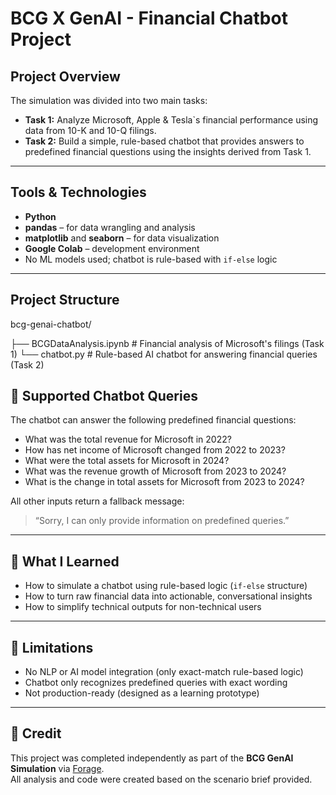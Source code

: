 # BCG X GenAI - Financial Chatbot Project

## Project Overview

The simulation was divided into two main tasks:

- **Task 1:** Analyze Microsoft, Apple & Tesla`s financial performance using data from 10-K and 10-Q filings.
- **Task 2:** Build a simple, rule-based chatbot that provides answers to predefined financial questions using the insights derived from Task 1.

---

## Tools & Technologies

- **Python**
- **pandas** – for data wrangling and analysis  
- **matplotlib** and **seaborn** – for data visualization  
- **Google Colab** – development environment  
- No ML models used; chatbot is rule-based with `if-else` logic

---

## Project Structure

bcg-genai-chatbot/

├── BCGDataAnalysis.ipynb # Financial analysis of Microsoft's filings (Task 1)
└── chatbot.py # Rule-based AI chatbot for answering financial queries (Task 2)



## 💬 Supported Chatbot Queries

The chatbot can answer the following predefined financial questions:

- What was the total revenue for Microsoft in 2022?
- How has net income of Microsoft changed from 2022 to 2023?
- What were the total assets for Microsoft in 2024?
- What was the revenue growth of Microsoft from 2023 to 2024?
- What is the change in total assets for Microsoft from 2023 to 2024?

All other inputs return a fallback message:  
> “Sorry, I can only provide information on predefined queries.”

---

## 🧠 What I Learned

- How to simulate a chatbot using rule-based logic (`if-else` structure)
- How to turn raw financial data into actionable, conversational insights
- How to simplify technical outputs for non-technical users

---

## 🚫 Limitations

- No NLP or AI model integration (only exact-match rule-based logic)
- Chatbot only recognizes predefined queries with exact wording
- Not production-ready (designed as a learning prototype)

---

## 🔗 Credit

This project was completed independently as part of the **BCG GenAI Simulation** via [Forage](https://www.theforage.com/simulations/bcg/gen-ai-anlo).  
All analysis and code were created based on the scenario brief provided.
